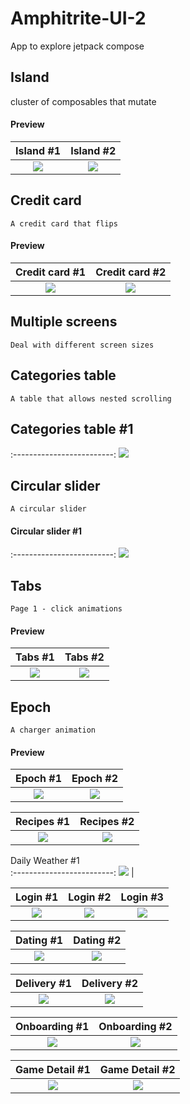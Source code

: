 # Amphitrite-UI-2
App to explore jetpack compose 

## Island
    
   cluster of composables that mutate
   
#### Preview


Island #1            |  Island #2            
:-------------------------:|:----------------------------:
<img src="images/amphitrite_1.jpg">    |  <img src="images/amphitrite_2.jpg"> 


## Credit card

    A credit card that flips

#### Preview


Credit card #1            |  Credit card #2
:-------------------------:|:----------------------------:
<img src="images/amphitrite_3.jpg">    |  <img src="images/amphitrite_4.jpg">



## Multiple screens

    Deal with different screen sizes



## Categories table

    A table that allows nested scrolling


## Categories table #1            
:-------------------------:
<img src="images/amphitrite_5.jpg">   



## Circular slider

    A circular slider


#### Circular slider #1
:-------------------------:
<img src="images/amphitrite_6.jpg">



## Tabs

    Page 1 - click animations


#### Preview

Tabs #1            |  Tabs #2
:-------------------------:|:----------------------------:
<img src="images/amphitrite_7.jpg">    |  <img src="images/amphitrite_8.jpg">


## Epoch

    A charger animation


#### Preview

Epoch #1            |  Epoch #2
:-------------------------:|:----------------------------:
<img src="images/amphitrite_7.jpg">    |  <img src="images/amphitrite_8.jpg">




Recipes #1            |  Recipes #2            
:-------------------------:|:----------------------------:
<img src="images/Recipes_1.jpg">    |  <img src="images/Recipes_2.jpg">   

Daily Weather #1                   
:-------------------------:
<img src="images/Daily_Weather_1.jpg">   |

Login #1            |  Login #2     |   Login #3
:-------------------------:|:----------------------------:|:----------------------------:
<img src="images/Login_1.jpg">    |  <img src="images/Login_2.jpg">  | <img src="images/Login_3.jpg">

Dating #1            |  Dating #2
:-------------------------:|:----------------------------:
<img src="images/Dating_1.jpg">    |  <img src="images/Dating_2.jpg">   

Delivery #1            |  Delivery #2
:-------------------------:|:----------------------------:
<img src="images/Delivery_1.jpg">    |  <img src="images/Delivery_2.jpg">

Onboarding #1            |  Onboarding #2
:-------------------------:|:----------------------------:
<img src="images/Onboarding_1.jpg">    |  <img src="images/Onboarding_2.jpg">   

Game Detail #1            |  Game Detail #2
:-------------------------:|:----------------------------:
<img src="images/Game_Detail_1.jpg">    |  <img src="images/Game_Detail_2.jpg">   

